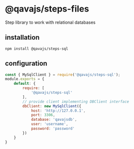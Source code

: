 # @qavajs/steps-files
Step library to work with relational databases

## installation
`npm install @qavajs/steps-sql`

## configuration
```javascript
const { MySqlClient } = require('@qavajs/steps-sql');
module.exports = {
    default: {
        require: [
            '@qavajs/steps-sql'
        ],
        // provide client implementing DBClient interface 
        dbClient: new MySqlClient({
            host: 'http://127.0.0.1',
            port: 3306,
            database: 'qavajsdb',
            user: 'username',
            password: 'password'
        })
    }
}
```
